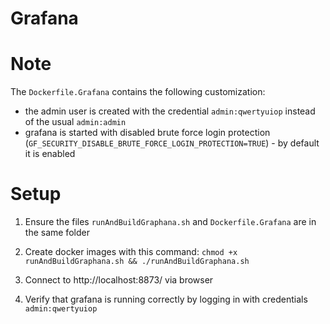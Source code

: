# Grafana

# Note
The `Dockerfile.Grafana` contains the following customization:
- the admin user is created with the credential `admin:qwertyuiop` instead of the usual `admin:admin`
- grafana is started with disabled brute force login protection (`GF_SECURITY_DISABLE_BRUTE_FORCE_LOGIN_PROTECTION=TRUE`) - by default it is enabled

# Setup
1. Ensure the files `runAndBuildGraphana.sh` and `Dockerfile.Grafana` are in the same folder

2. Create docker images with this command: `chmod +x runAndBuildGraphana.sh && ./runAndBuildGraphana.sh`

3. Connect to http://localhost:8873/ via browser

4. Verify that grafana is running correctly by logging in with credentials `admin:qwertyuiop`
